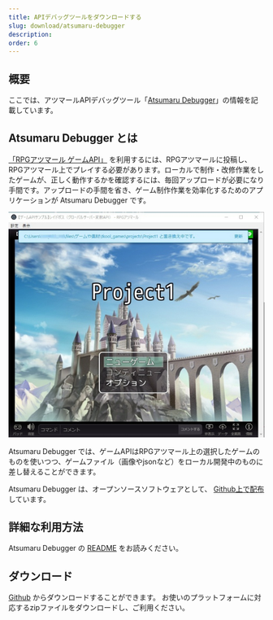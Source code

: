 ```yaml
---
title: APIデバッグツールをダウンロードする
slug: download/atsumaru-debugger
description:
order: 6
---
```


## 概要

ここでは、アツマールAPIデバッグツール「[Atsumaru Debugger](https://github.com/atsumaru/atsumaru-debugger)」の情報を記載しています。

## Atsumaru Debugger とは
[「RPGアツマール ゲームAPI」](https://atsumaru.github.io/api-references/) を利用するには、RPGアツマールに投稿し、RPGアツマール上でプレイする必要があります。ローカルで制作・改修作業をしたゲームが、正しく動作するかを確認するには、毎回アップロードが必要になり手間です。アップロードの手間を省き、ゲーム制作作業を効率化するためのアプリケーションが Atsumaru Debugger です。

![Atsumaru Debugger](/images/download/atsumaru_debugger.jpg)

Atsumaru Debugger では、ゲームAPIはRPGアツマール上の選択したゲームのものを使いつつ、ゲームファイル（画像やjsonなど）をローカル開発中のものに差し替えることができます。

Atsumaru Debugger は、オープンソースソフトウェアとして、 [Github上で配布](https://github.com/atsumaru/atsumaru-debugger/releases)しています。

## 詳細な利用方法

Atsumaru Debugger の [README](https://github.com/atsumaru/atsumaru-debugger/blob/master/README.md) をお読みください。


## ダウンロード

[Github](https://github.com/atsumaru/atsumaru-debugger/releases) からダウンロードすることができます。
お使いのプラットフォームに対応するzipファイルをダウンロードし、ご利用ください。
